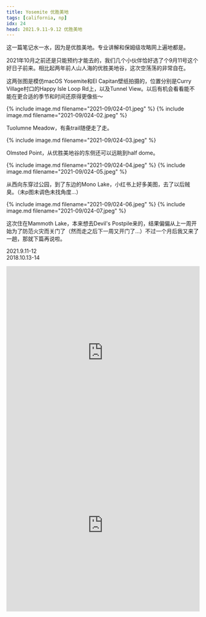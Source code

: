 ```yaml
---
title: Yosemite 优胜美地
tags: [california, np]
idx: 24
head: 2021.9.11-9.12 优胜美地
---
```


这一篇笔记水一水，因为是优胜美地。专业讲解和保姆级攻略网上遍地都是。

2021年10月之前还是只能预约才能去的，我们几个小伙伴恰好选了个9月11号这个好日子前来。相比起两年前人山人海的优胜美地谷，这次空荡荡的非常自在。

这两张图是模仿macOS Yosemite和El Capitan壁纸拍摄的，位置分别是Curry Village村口的Happy Isle Loop Rd上，以及Tunnel View。以后有机会看看能不能在更合适的季节和时间还原得更像些～

{% include image.md filename="2021-09/024-01.jpeg" %}
{% include image.md filename="2021-09/024-02.jpeg" %}

Tuolumne Meadow，有条trail随便走了走。

{% include image.md filename="2021-09/024-03.jpeg" %}

Olmsted Point，从优胜美地谷的东侧还可以远眺到half dome。

{% include image.md filename="2021-09/024-04.jpeg" %}
{% include image.md filename="2021-09/024-05.jpeg" %}

从西向东穿过公园，到了东边的Mono Lake，小红书上好多美图，去了以后贼臭。（未p图未调色未找角度…）

{% include image.md filename="2021-09/024-06.jpeg" %}
{% include image.md filename="2021-09/024-07.jpeg" %}

这次住在Mammoth Lake，本来想去Devil's Postpile来的，结果偏偏从上一周开始为了防范火灾而关门了（然而走之后下一周又开门了…）不过一个月后我又来了一趟，那就下篇再说啦。

2021.9.11-12<br>
2018.10.13-14

<iframe src="https://www.google.com/maps/embed?pb=!1m18!1m12!1m3!1d403237.0378294015!2d-119.83130484574943!3d37.85351939003636!2m3!1f0!2f0!3f0!3m2!1i1024!2i768!4f13.1!3m3!1m2!1s0x8096f09df58aecc5%3A0x2d249c2ced8003fe!2sYosemite%20National%20Park!5e0!3m2!1sen!2sus!4v1652151200863!5m2!1sen!2sus" width="100%" height="450" style="border:0;" allowfullscreen="" loading="lazy" referrerpolicy="no-referrer-when-downgrade"></iframe>

<iframe src="https://www.google.com/maps/embed?pb=!1m14!1m8!1m3!1d402511.6907291251!2d-119.1690099!3d37.9859363!3m2!1i1024!2i768!4f13.1!3m3!1m2!1s0x809648435f30b0bd%3A0x121a56f42738210c!2sMono%20Lake!5e0!3m2!1sen!2sus!4v1652160510843!5m2!1sen!2sus" width="100%" height="450" style="border:0;" allowfullscreen="" loading="lazy" referrerpolicy="no-referrer-when-downgrade"></iframe>